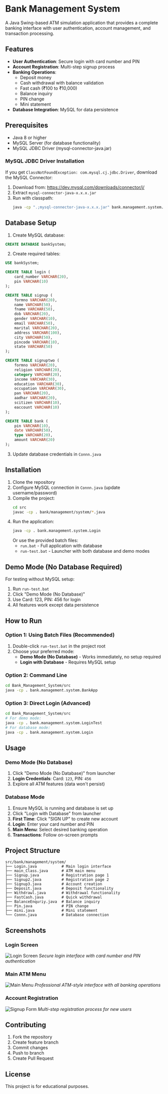 # Bank Management System

A Java Swing-based ATM simulation application that provides a complete banking interface with user authentication, account management, and transaction processing.

## Features

- **User Authentication**: Secure login with card number and PIN
- **Account Registration**: Multi-step signup process
- **Banking Operations**:
  - Deposit money
  - Cash withdrawal with balance validation
  - Fast cash (₹100 to ₹10,000)
  - Balance inquiry
  - PIN change
  - Mini statement
- **Database Integration**: MySQL for data persistence

## Prerequisites

- Java 8 or higher
- MySQL Server (for database functionality)
- MySQL JDBC Driver (mysql-connector-java.jar)

### MySQL JDBC Driver Installation

If you get `ClassNotFoundException: com.mysql.cj.jdbc.Driver`, download the MySQL Connector:

1. Download from: https://dev.mysql.com/downloads/connector/j/
2. Extract `mysql-connector-java-x.x.x.jar`
3. Run with classpath:
   ```bash
   java -cp ".;mysql-connector-java-x.x.x.jar" bank.management.system.Login
   ```

## Database Setup

1. Create MySQL database:
```sql
CREATE DATABASE bankSystem;
```

2. Create required tables:
```sql
USE bankSystem;

CREATE TABLE login (
    card_number VARCHAR(20),
    pin VARCHAR(10)
);

CREATE TABLE signup (
    formno VARCHAR(20),
    name VARCHAR(50),
    fname VARCHAR(50),
    dob VARCHAR(20),
    gender VARCHAR(10),
    email VARCHAR(50),
    marital VARCHAR(20),
    address VARCHAR(100),
    city VARCHAR(50),
    pincode VARCHAR(10),
    state VARCHAR(50)
);

CREATE TABLE signuptwo (
    formno VARCHAR(20),
    religion VARCHAR(20),
    category VARCHAR(20),
    income VARCHAR(30),
    education VARCHAR(30),
    occupation VARCHAR(30),
    pan VARCHAR(20),
    aadhar VARCHAR(20),
    scitizen VARCHAR(10),
    eaccount VARCHAR(10)
);

CREATE TABLE bank (
    pin VARCHAR(10),
    date VARCHAR(50),
    type VARCHAR(20),
    amount VARCHAR(20)
);
```

3. Update database credentials in `Connn.java`

## Installation

1. Clone the repository
2. Configure MySQL connection in `Connn.java` (update username/password)
3. Compile the project:
   ```bash
   cd src
   javac -cp . bank/management/system/*.java
   ```
4. Run the application:
   ```bash
   java -cp . bank.management.system.Login
   ```
   Or use the provided batch files:
   - `run.bat` - Full application with database
   - `run-test.bat` - Launcher with both database and demo modes

## Demo Mode (No Database Required)

For testing without MySQL setup:
1. Run `run-test.bat`
2. Click "Demo Mode (No Database)"
3. Use Card: 123, PIN: 456 for login
4. All features work except data persistence

## How to Run

### Option 1: Using Batch Files (Recommended)
1. Double-click `run-test.bat` in the project root
2. Choose your preferred mode:
   - **Demo Mode (No Database)** - Works immediately, no setup required
   - **Login with Database** - Requires MySQL setup

### Option 2: Command Line
```bash
cd Bank_Management_System/src
java -cp . bank.management.system.BankApp
```

### Option 3: Direct Login (Advanced)
```bash
cd Bank_Management_System/src
# For demo mode:
java -cp . bank.management.system.LoginTest
# For database mode:
java -cp . bank.management.system.Login
```

## Usage

### Demo Mode (No Database)
1. Click "Demo Mode (No Database)" from launcher
2. **Login Credentials**: Card: `123`, PIN: `456`
3. Explore all ATM features (data won't persist)

### Database Mode
1. Ensure MySQL is running and database is set up
2. Click "Login with Database" from launcher
3. **First Time**: Click "SIGN UP" to create new account
4. **Login**: Enter your card number and PIN
5. **Main Menu**: Select desired banking operation
6. **Transactions**: Follow on-screen prompts

## Project Structure

```
src/bank/management/system/
├── Login.java           # Main login interface
├── main_Class.java      # ATM main menu
├── Signup.java          # Registration page 1
├── Signup2.java         # Registration page 2
├── Signup3.java         # Account creation
├── Deposit.java         # Deposit functionality
├── Withdrawl.java       # Withdrawal functionality
├── FastCash.java        # Quick withdrawal
├── BalanceEnquriy.java  # Balance inquiry
├── Pin.java             # PIN change
├── mini.java            # Mini statement
└── Connn.java           # Database connection
```

## Screenshots

### Login Screen
![Login Screen](screenshots/login.png)
*Secure login interface with card number and PIN authentication*

### Main ATM Menu
![Main Menu](screenshots/main_menu.png)
*Professional ATM-style interface with all banking operations*

### Account Registration
![Signup Form](screenshots/signup.png)
*Multi-step registration process for new users*


## Contributing

1. Fork the repository
2. Create feature branch
3. Commit changes
4. Push to branch
5. Create Pull Request

## License

This project is for educational purposes.
